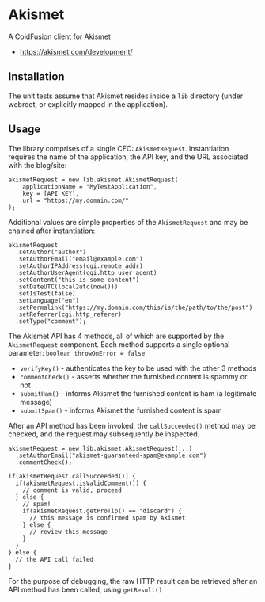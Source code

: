 # Akismet
A ColdFusion client for Akismet
- https://akismet.com/development/

## Installation
The unit tests assume that Akismet resides inside a ```lib``` directory (under webroot, or explicitly mapped in the application).

## Usage
The library comprises of a single CFC: ```AkismetRequest```. Instantiation requires the name of the application, the API key, and the URL associated with the blog/site:
```
akismetRequest = new lib.akismet.AkismetRequest(
	applicationName = "MyTestApplication",
	key = [API KEY],
	url = "https://my.domain.com/"
);
```

Additional values are simple properties of the ```AkismetRequest``` and may be chained after instantiation:
```
akismetRequest
  .setAuthor("author")
  .setAuthorEmail("email@example.com")
  .setAuthorIPAddress(cgi.remote_addr)
  .setAuthorUserAgent(cgi.http_user_agent)
  .setContent("this is some content")
  .setDateUTC(local2utc(now()))
  .setIsTest(false)
  .setLanguage("en")
  .setPermalink("https://my.domain.com/this/is/the/path/to/the/post")
  .setReferrer(cgi.http_referer)
  .setType("comment");
```

The Akismet API has 4 methods, all of which are supported by the ```AkismetRequest``` component. Each method supports a single optional parameter: ```boolean throwOnError = false```
- ```verifyKey()``` - authenticates the key to be used with the other 3 methods
- ```commentCheck()``` - asserts whether the furnished content is spammy or not
- ```submitHam()``` - informs Akismet the furnished content is ham (a legitimate message)
- ```submitSpam()``` - informs Akismet the furnished content is spam

After an API method has been invoked, the ```callSucceeded()``` method may be checked, and the request may subsequently be inspected.
```
akismetRequest = new lib.akismet.AkismetRequest(...)
  .setAuthorEmail("akismet-guaranteed-spam@example.com")
  .commentCheck();

if(akismetRequest.callSucceeded()) {
  if(akismetRequest.isValidComment()) {
    // comment is valid, proceed
  } else {
    // spam!
    if(akismetRequest.getProTip() == "discard") {
      // this message is confirmed spam by Akismet
    } else {
      // review this message
    }
  }
} else {
  // the API call failed
}
```

For the purpose of debugging, the raw HTTP result can be retrieved after an API method has been called, using ```getResult()``` 
